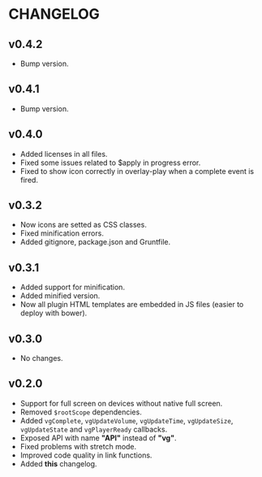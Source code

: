 CHANGELOG
================
## v0.4.2
* Bump version.

## v0.4.1
* Bump version.

## v0.4.0
* Added licenses in all files.
* Fixed some issues related to $apply in progress error.
* Fixed to show icon correctly in overlay-play when a complete event is fired.

## v0.3.2
* Now icons are setted as CSS classes.
* Fixed minification errors.
* Added gitignore, package.json and Gruntfile.

## v0.3.1
* Added support for minification.
* Added minified version.
* Now all plugin HTML templates are embedded in JS files (easier to deploy with bower).

## v0.3.0
* No changes.

## v0.2.0
* Support for full screen on devices without native full screen.
* Removed `$rootScope` dependencies.
* Added `vgComplete`, `vgUpdateVolume`, `vgUpdateTime`, `vgUpdateSize`, `vgUpdateState` and `vgPlayerReady` callbacks.
* Exposed API with name **"API"** instead of **"vg"**.
* Fixed problems with stretch mode.
* Improved code quality in link functions.
* Added **this** changelog.

